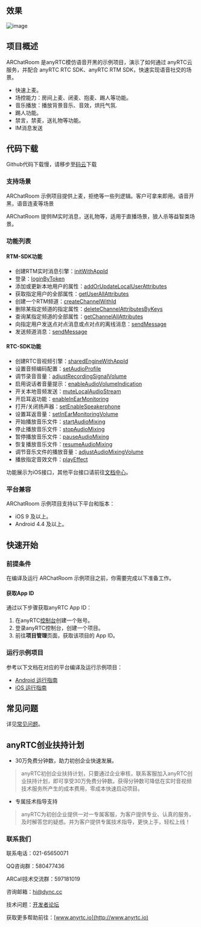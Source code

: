 ## 效果

![image](https://github.com/anyRTC-UseCase/ARChatRoom/blob/master/demo.gif)

## 项目概述

ARChatRoom 是anyRTC模仿语音开黑的示例项目，演示了如何通过 anyRTC云服务，并配合 anyRTC RTC SDK、anyRTC RTM SDK，快速实现语音社交的场景。
- 快速上麦。
- 场控能力：房间上麦、闭麦、抱麦、踢人等功能。
- 音乐播放：播放背景音乐、音效，烘托气氛.
- 踢人功能。
- 禁言，禁麦，送礼物等功能。
- IM消息发送

## 代码下载
Github代码下载慢，请移步至[码云](https://gitee.com/anyRTC/archat-room)下载

### 支持场景

ARChatRoom 示例项目提供上麦，拒绝等一些列逻辑。客户可拿来即用。语音开黑，语音连麦等场景

ARChatRoom 提供IM实时消息，送礼物等，适用于直播场景，狼人杀等益智类场景。

### 功能列表

#### RTM-SDK功能

- 创建RTM实时消息引擎：[initWithAppId](https://docs.anyrtc.io/rtm-ios/docs/ios_rtm/ios_rtm_kit#initwithappid)
- 登录：[loginByToken](https://docs.anyrtc.io/rtm-ios/docs/ios_rtm/ios_rtm_kit#loginbytoken)
- 添加或更新本地用户的属性：[addOrUpdateLocalUserAttributes](https://docs.anyrtc.io/rtm-ios/docs/ios_rtm/ios_rtm_kit#addorupdatelocaluserattributes)
- 获取指定用户的全部属性：[getUserAllAttributes](https://docs.anyrtc.io/rtm-ios/docs/ios_rtm/ios_rtm_kit#getuserallattributes)
- 创建一个RTM频道：[createChannelWithId](https://docs.anyrtc.io/rtm-ios/docs/ios_rtm/ios_rtm_kit#createchannelwithid)
- 删除某指定频道的指定属性：[deleteChannelAttributesByKeys](https://docs.anyrtc.io/rtm-ios/docs/ios_rtm/ios_rtm_kit#deletechannelattributesbykeys)
- 查询某指定频道的全部属性：[getChannelAllAttributes](https://docs.anyrtc.io/rtm-ios/docs/ios_rtm/ios_rtm_kit#getchannelallattributes)
- 向指定用户发送点对点消息或点对点的离线消息：[sendMessage](https://docs.anyrtc.io/rtm-ios/docs/ios_rtm/ios_rtm_kit#sendmessage)
- 发送频道消息：[sendMessage](https://docs.anyrtc.io/rtm-ios/docs/ios_rtm/ios_rtm_channel#sendmessage)

#### RTC-SDK功能

- 创建RTC音视频引擎：[sharedEngineWithAppId](https://docs.anyrtc.io/rtc-ios/docs/ios/ios_rtc_kit#sharedengineWithappId)
- 设置音频编码配置：[setAudioProfile](https://docs.anyrtc.io/rtc-ios/docs/ios/ios_rtc_kit#setaudioprofile)
- 调节录音音量：[adjustRecordingSignalVolume](https://docs.anyrtc.io/rtc-ios/docs/ios/ios_rtc_kit#adjustrecordingsignalvolume)
- 启用说话者音量提示：[enableAudioVolumeIndication](https://docs.anyrtc.io/rtc-ios/docs/ios/ios_rtc_kit#enableaudiovolumeindication)
- 开关本地音频发送：[muteLocalAudioStream](https://docs.anyrtc.io/rtc-ios/docs/ios/ios_rtc_kit#mutelocalaudiostream)
- 开启耳返功能：[enableInEarMonitoring](https://docs.anyrtc.io/rtc-ios/docs/ios/ios_rtc_kit#enableinearmonitoring)
- 打开/关闭扬声器：[setEnableSpeakerphone](https://docs.anyrtc.io/rtc-ios/docs/ios/ios_rtc_kit#setenablespeakerphone)
- 设置耳返音量：[setInEarMonitoringVolume](https://docs.anyrtc.io/rtc-ios/docs/ios/ios_rtc_kit#setinearmonitoringvolume)
- 开始播放音乐文件：[startAudioMixing](https://docs.anyrtc.io/rtc-ios/docs/ios/ios_rtc_kit#startaudiomixing)
- 停止播放音乐文件：[stopAudioMixing](https://docs.anyrtc.io/rtc-ios/docs/ios/ios_rtc_kit#stopaudiomixing)
- 暂停播放音乐文件：[pauseAudioMixing](https://docs.anyrtc.io/rtc-ios/docs/ios/ios_rtc_kit#pauseaudiomixing)
- 恢复播放音乐文件：[resumeAudioMixing](https://docs.anyrtc.io/rtc-ios/docs/ios/ios_rtc_kit#resumeaudiomixing)
- 调节音乐文件的播放音量：[adjustAudioMixingVolume](https://docs.anyrtc.io/rtc-ios/docs/ios/ios_rtc_kit#adjustaudiomixingvolume)
- 播放指定音效文件：[playEffect](https://docs.anyrtc.io/rtc-ios/docs/ios/ios_rtc_kit#playeffect)

功能展示为iOS接口，其他平台接口请前往[文档中心](https://docs.anyrtc.io/)。

### 平台兼容

ARChatRoom 示例项目支持以下平台和版本：

- iOS 9 及以上。
- Android 4.4 及以上。

## 快速开始

### 前提条件

在编译及运行 ARChatRoom 示例项目之前，你需要完成以下准备工作。

#### 获取App ID
通过以下步骤获取anyRTC App ID：
  1. 在anyRTC[控制台](https://console.anyrtc.io/signup)创建一个账号。
  2. 登录anyRTC控制台，创建一个项目。
  3. 前往**项目管理**页面，获取该项目的 App ID。

### 运行示例项目

参考以下文档在对应的平台编译及运行示例项目：

- [Android 运行指南](https://github.com/anyRTC-UseCase/ARChatRoom/tree/master/ARChatRoom-Android)
- [iOS 运行指南](https://github.com/anyRTC-UseCase/ARChatRoom/tree/master/%20ARChatRoom-iOS)

## 常见问题

详见[常见问题](https://docs.anyrtc.io/platforms/docs/platforms/FAQ/faq)。

## **anyRTC创业扶持计划**

- 30万免费分钟数，助力初创企业快速发展。

>  anyRTC初创企业扶持计划，只要通过企业审核，联系客服加入anyRTC创业扶持计划，即可享受30万免费分钟数。获得分钟数可降低在实时音视频技术服务所产生的成本费用，零成本快速启动项目。

- 专属技术指导支持

> anyRTC为初创企业提供一对一专属客服，为客户提供专业、认真的服务，及时解答您的疑惑。并为客户提供专属技术指导，更快上手，轻松上线！

### 联系我们

联系电话：021-65650071

QQ咨询群：580477436

ARCall技术交流群：597181019

咨询邮箱：hi@dync.cc

技术问题：[开发者论坛](https://bbs.anyrtc.io)

获取更多帮助前往：[www.anyrtc.io](http://www.anyrtc.io)

